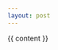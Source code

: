 ```yaml
---
layout: post
---
```

{{ content }}


<style>
#main_content p {
    white-space: pre-line;
    margin: 0;
}
</style>
